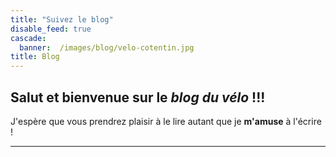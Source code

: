 ```yaml
---
title: "Suivez le blog"
disable_feed: true
cascade:
  banner:  /images/blog/velo-cotentin.jpg
title: Blog
---
```

## Salut et bienvenue sur le *blog du vélo* !!!
 J'espère que vous prendrez plaisir à le lire autant que je **m'amuse** à l'écrire !

<hr>
